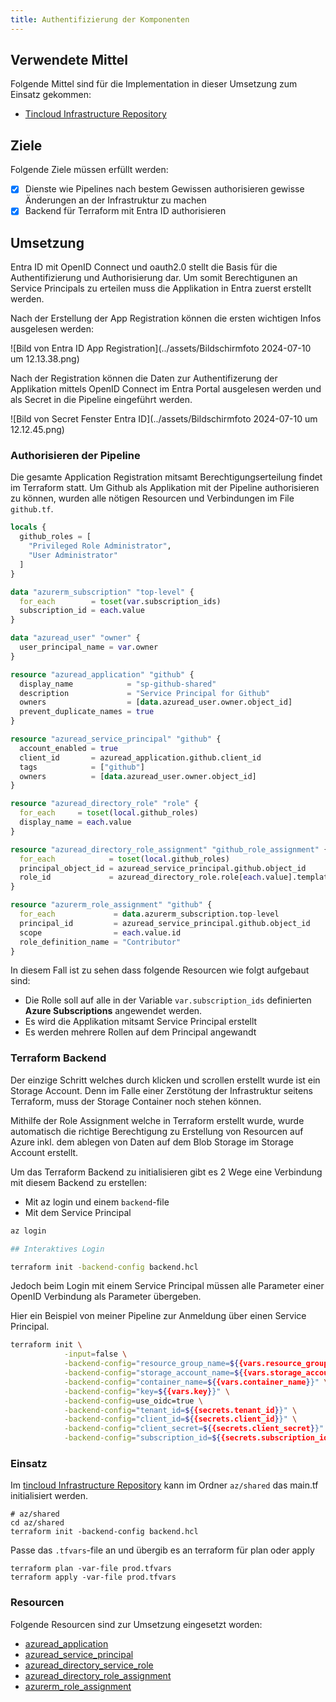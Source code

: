 ```yaml
---
title: Authentifizierung der Komponenten
---
```


## Verwendete Mittel

Folgende Mittel sind für die Implementation in dieser Umsetzung zum Einsatz gekommen:

- [Tincloud Infrastructure Repository](https://github.com/migueltinembart/tincloud-infrastructure)

## Ziele

Folgende Ziele müssen erfüllt werden:

- [x] Dienste wie Pipelines nach bestem Gewissen authorisieren gewisse Änderungen an der Infrastruktur zu machen
- [x] Backend für Terraform mit Entra ID authorisieren

## Umsetzung

Entra ID mit OpenID Connect und oauth2.0 stellt die Basis für die Authentifizierung und Authorisierung dar. Um somit Berechtigunen an Service Principals zu erteilen muss die Applikation in Entra zuerst erstellt werden.

Nach der Erstellung der App Registration können die ersten wichtigen Infos ausgelesen werden:

![Bild von Entra ID App Registration](../assets/Bildschirmfoto 2024-07-10 um 12.13.38.png)

Nach der Registration können die Daten zur Authentifizerung der Applikation mittels OpenID Connect im Entra Portal ausgelesen werden und als Secret in die Pipeline eingeführt werden.

![Bild von Secret Fenster Entra ID](../assets/Bildschirmfoto 2024-07-10 um 12.12.45.png)

### Authorisieren der Pipeline

Die gesamte Application Registration mitsamt Berechtigungserteilung findet im Terraform statt. Um Github als Applikation mit der Pipeline authorisieren zu können, wurden alle nötigen Resourcen und Verbindungen im File `github.tf`. 

```tf
locals {
  github_roles = [
    "Privileged Role Administrator",
    "User Administrator"
  ]
}

data "azurerm_subscription" "top-level" {
  for_each        = toset(var.subscription_ids)
  subscription_id = each.value
}

data "azuread_user" "owner" {
  user_principal_name = var.owner
}

resource "azuread_application" "github" {
  display_name            = "sp-github-shared"
  description             = "Service Principal for Github"
  owners                  = [data.azuread_user.owner.object_id]
  prevent_duplicate_names = true
}

resource "azuread_service_principal" "github" {
  account_enabled = true
  client_id       = azuread_application.github.client_id
  tags            = ["github"]
  owners          = [data.azuread_user.owner.object_id]
}

resource "azuread_directory_role" "role" {
  for_each     = toset(local.github_roles)
  display_name = each.value
}

resource "azuread_directory_role_assignment" "github_role_assignment" {
  for_each            = toset(local.github_roles)
  principal_object_id = azuread_service_principal.github.object_id
  role_id             = azuread_directory_role.role[each.value].template_id
}

resource "azurerm_role_assignment" "github" {
  for_each             = data.azurerm_subscription.top-level
  principal_id         = azuread_service_principal.github.object_id
  scope                = each.value.id
  role_definition_name = "Contributor"
}
```

In diesem Fall ist zu sehen dass folgende Resourcen wie folgt aufgebaut sind:

- Die Rolle soll auf alle in der Variable `var.subscription_ids` definierten **Azure Subscriptions** angewendet werden. 
- Es wird die Applikation mitsamt Service Principal erstellt
- Es werden mehrere Rollen auf dem Principal angewandt

### Terraform Backend

Der einzige Schritt welches durch klicken und scrollen erstellt wurde ist ein Storage Account. Denn im Falle einer Zerstötung der Infrastruktur seitens Terraform, muss der Storage Container noch stehen können. 

Mithilfe der Role Assignment welche in Terraform erstellt wurde, wurde automatisch die richtige Berechtigung zu Erstellung von Resourcen auf Azure inkl. dem ablegen von Daten auf dem Blob Storage im Storage Account erstellt. 

Um das Terraform Backend zu initialisieren gibt es 2 Wege eine Verbindung mit diesem Backend zu erstellen:

- Mit az login und einem `backend`-file
- Mit dem Service Principal

```bash
az login

## Interaktives Login

terraform init -backend-config backend.hcl
```

Jedoch beim Login mit einem Service Principal müssen alle Parameter einer OpenID Verbindung als Parameter übergeben.

Hier ein Beispiel von meiner Pipeline zur Anmeldung über einen Service Principal. 

```bash
terraform init \
            -input=false \
            -backend-config="resource_group_name=${{vars.resource_group_name}}" \
            -backend-config="storage_account_name=${{vars.storage_account_name}}" \
            -backend-config="container_name=${{vars.container_name}}" \
            -backend-config="key=${{vars.key}}" \
            -backend-config=use_oidc=true \
            -backend-config="tenant_id=${{secrets.tenant_id}}" \
            -backend-config="client_id=${{secrets.client_id}}" \
            -backend-config="client_secret=${{secrets.client_secret}}" \
            -backend-config="subscription_id=${{secrets.subscription_id}}"
```

### Einsatz

Im [tincloud Infrastructure Repository](https://github.com/migueltinembart/tincloud-infrastructure) kann im Ordner `az/shared` das main.tf initialisiert werden. 

```hcl
# az/shared
cd az/shared
terraform init -backend-config backend.hcl
```

Passe das `.tfvars`-file an und übergib es an terraform für plan oder apply

```hcl
terraform plan -var-file prod.tfvars
terraform apply -var-file prod.tfvars
```

### Resourcen

Folgende Resourcen sind zur Umsetzung eingesetzt worden:

- [azuread_application](https://registry.terraform.io/providers/hashicorp/azuread/latest/docs/resources/application)
- [azuread_service_principal](https://registry.terraform.io/providers/hashicorp/azuread/latest/docs/resources/service_principal)
- [azuread_directory_service_role](https://registry.terraform.io/providers/hashicorp/azuread/latest/docs/resources/directory_role)
- [azuread_directory_role_assignment](https://registry.terraform.io/providers/hashicorp/azuread/latest/docs/resources/directory_role_assignment)
- [azurerm_role_assignment](https://registry.terraform.io/providers/hashicorp/azurerm/latest/docs/resources/role_assignment)
